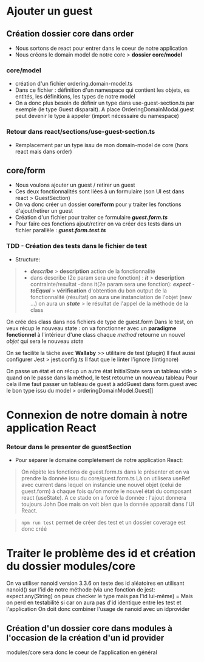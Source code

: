 # Ajouter un guest

## Création dossier core dans order
- Nous sortons de react pour entrer dans le coeur de notre application
- Nous créons le domain model de notre core > **dossier core/model**

### core/model
- création d'un fichier ordering.domain-model.ts
- Dans ce fichier : définition d'un namespace qui contient les objets, es entités, les définitions, les types de notre model
- On a donc plus besoin de définir un type dans use-guest-section.ts par exemple (le type Guest disparait).
A place OrderingDomainModal.guest peut devenir le type à appeler (import nécessaire du namespace)


### Retour dans react/sections/use-guest-section.ts 
- Remplacement par un type issu de mon domain-model de core (hors react mais dans order)

## core/form
- Nous voulons ajouter un guest / retirer un guest 
- Ces deux fonctionnalités sont liées à un formulaire (son UI est dans react > GuestSection)
- On va donc créer un dossier **core/form** pour y traiter les fonctions d'ajout/retirer un guest
- Création d'un fichier pour traiter ce formulaire ***guest.form.ts***
- Pour faire ces fonctions ajout/retirer on va créer des tests dans un fichier parallèle : ***guest.form.test.ts***

### TDD - Création des tests dans le fichier de test
- Structure: 
>- ***describe*** > **description** action de la fonctionnalité
>- dans describe (2e param sera une fonction) : ***it*** > **description** contrainte/resultat 
>-dans it(2e param sera une fonction): ***expect*** - ***toEqual*** > **vérification** d'obtention du bon output de la fonctionnalité (résultat)
on aura une instanciation de l'objet (new ...)
on aura un ***state*** > le résultat de l'appel de la méthode de la class

On crée des class dans nos fichiers de type de guest.form
Dans le test, on veux récup le nouveau state : on va fonctionner avec un **paradigme fonctionnel** à l'intérieur d'une class
chaque *method* retourne un nouvel *objet* qui sera le nouveau *state*

On se facilite la tâche avec **Wallaby** >> utilitaire de test (plugin)
Il faut aussi configurer Jest > jest.config.ts
Il faut que le linter l'ignore (lintignore)

On passe un état et on récup un autre état 
InitialState sera un tableau vide > quand on le passe dans la méthod, le test retourne un nouveau tableau
Pour cela il me faut passer un tableau de guest à addGuest dans form.guest 
avec le bon type issu du model > orderingDomainModel.Guest[]

# Connexion de notre domain à notre application React
### Retour dans le presenter de guestSection
- Pour séparer le domaine complètement de notre application React:
> On répète les fonctions de guest.form.ts dans le présenter et on va prendre la donnée issu du core/guest.form.ts
> Là on utilisera useRef avec current dans lequel on instancie une nouvel objet (celui de guest.form) à chaque fois qu'on monte le nouvel état du composant react (useState).
A ce stade on a forcé la donnée : l'ajout donnera toujours John Doe mais on voit bien que la donnée apparait dans l'UI React.


>`npm run test` permet de créer des test et un dossier coverage est donc créé

# Traiter le problème des id et création du dossier modules/core
On va utiliser nanoid version 3.3.6 
on teste des id aléatoires en utilisant nanoid() sur l'id de notre méthode 
(via une fonction de jest: expect.any(String) on peux checker le type mais pas l'id lui-même) 
= Mais on perd en testabilité si  car on aura pas d'id identique entre les test et l'application
On doit donc combiner l'usage de nanoid avec un idprovider

## Création d'un dossier core dans modules à l'occasion de la création d'un id provider
modules/core sera donc le coeur de l'application en général

